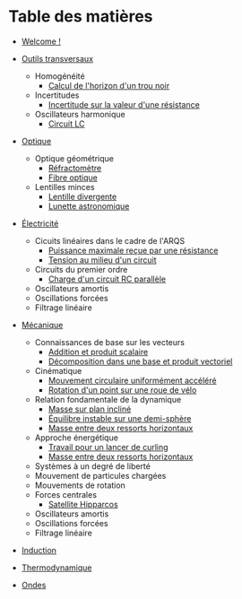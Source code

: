 # Table des matières

* [Welcome !](README.md)

* [Outils transversaux](blocs/outils_transversaux.md)
  * Homogénéité
    * [Calcul de l'horizon d'un trou noir](exercices/outils/horizon_trou_noir.md)
  * Incertitudes
    * [Incertitude sur la valeur d'une résistance](exercices/outils/incertitudes_resistance.md)
  * Oscillateurs harmonique
    * [Circuit LC](exercices/outils/oscillateur_harmonique_LC.md)

* [Optique](blocs/optique.md)
  * Optique géométrique
    * [Réfractomètre](exercices/optique/refractometre.md)
    * [Fibre optique](exercices/optique/fibre_optique.md)
  * Lentilles minces
    * [Lentille divergente](exercices/optique/lentille_divergente.md)
    * [Lunette astronomique](exercices/optique/lunette_astronomique.md)

* [Électricité](blocs/electricite.md)
  * Cicuits linéaires dans le cadre de l'ARQS
    * [Puissance maximale reçue par une résistance](exercices/elec/puissance_maximale.md)
    * [Tension au milieu d'un circuit](exercices/elec/tension_centrale_E1_R1_R2_E2.md)
  * Circuits du premier ordre
    * [Charge d'un circuit RC parallèle](exercices/elec/charge_circuit_RC_parallele.md)
  * Oscillateurs amortis
  * Oscillations forcées
  * Filtrage linéaire

* [Mécanique](blocs/mecanique.md)
  * Connaissances de base sur les vecteurs
    * [Addition et produit scalaire](exercices/meca/addition_et_produit_scalaire.md)
    * [Décomposition dans une base et produit vectoriel](exercices/meca/decomposition_et_produit_vectoriel.md)
  * Cinématique
    * [Mouvement circulaire uniformément accéléré](exercices/meca/mouvement_circulaire_uniformement_accelere.md)
    * [Rotation d'un point sur une roue de vélo](exercices/meca/roue_de_velo.md)
  * Relation fondamentale de la dynamique
    * [Masse sur plan incliné](exercices/meca/plan_incline.md)
    * [Équilibre instable sur une demi-sphère](exercices/meca/igloo.md)
    * [Masse entre deux ressorts horizontaux](exercices/meca/mobile_entre_deux_ressorts_version_force.md) 
  * Approche énergétique
    * [Travail pour un lancer de curling](exercices/meca/curling.md)
    * [Masse entre deux ressorts horizontaux](exercices/meca/mobile_entre_deux_ressorts_version_energie.md) 
  * Systèmes à un degré de liberté
  * Mouvement de particules chargées
  * Mouvements de rotation
  * Forces centrales
    * [Satellite Hipparcos](exercices/meca/hipparcos.md)
  * Oscillateurs amortis
  * Oscillations forcées
  * Filtrage linéaire

* [Induction](blocs/induction.md)

* [Thermodynamique](blocs/thermodynamique.md)

* [Ondes](blocs/ondes.md)
